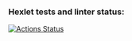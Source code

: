 ### Hexlet tests and linter status:
[![Actions Status](https://github.com/anvkos/rails-project-lvl1/workflows/hexlet-check/badge.svg)](https://github.com/anvkos/rails-project-lvl1/actions)